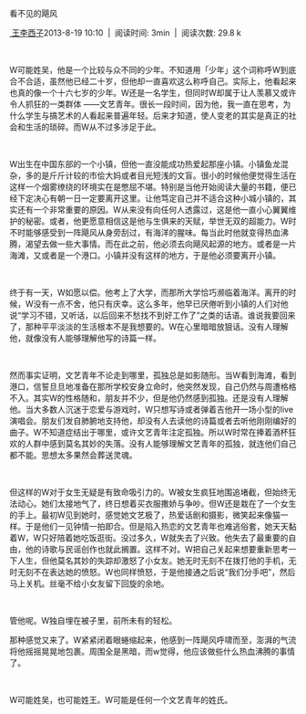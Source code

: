 看不见的飓风

[ 王李西子](https://pianke.me/pages/user/user.html?uid=119488)2013-8-19
10:10  |  阅读时间: 3min  |  阅读次数: 29.8 k

 

W可能姓吴，他是一个比较与众不同的少年。不知道用「少年」这个词称呼W到底合不合适，虽然他已经二十岁，但他却一直喜欢这么称呼自己。实际上，他看起来也真的像一个十六七岁的少年。W还是一名学生，但同时W却属于让人羡慕又或许令人抓狂的一类群体
——文艺青年。很长一段时间，因为他，我一直在思考，为什么学生与搞艺术的人看起来普遍年轻。后来才知道，使人变老的其实是真正的社会和生活的琐碎。而W从不过多涉足于此。

      

W出生在中国东部的一个小镇，但他一直没能成功热爱起那座小镇。小镇鱼龙混杂，多的是斤斤计较的市侩大妈或者目光短浅的文盲。很小的时候他便觉得生活在这样一个烟雾缭绕的环境实在是憋屈不堪。特别是当他开始阅读大量的书籍，便已经下定决心有朝一日一定要离开这里。让他笃定自己并不适合这种小城小镇的，其实还有一个非常重要的原因。W从来没有向任何人透露过，这是他一直小心翼翼维护的秘密。或者，他更愿意相信这是他与生俱来的天赋，举世无双的超能力。W时不时能够感受到一阵飓风从身旁刮过，有海洋的腥味。每当此时他就变得热血沸腾，渴望去做一些大事情。而在此之前，他必须去向飓风起源的地方。或者是一片海滩，又或者是一个港口。小镇并没有这样的地方，于是他必须要离开小镇。

     

终于有一天，W如愿以偿。他考上了大学，而那所大学恰巧濒临着海洋。离开的时候，W没有一点不舍，他只有庆幸。这么多年，他早已厌倦听到小镇的人们对他说“学习不错，又听话，以后回来不愁找不到好工作了”之类的话语。谁说我要回来了，那种平平淡淡的生活根本不是我想要的。W在心里暗暗放狠话。没有人理解他，就像没有人能够理解他写的诗篇一样。

      

然而事实证明，文艺青年不论走到哪里，孤独总是如影随形。当W看到海滩，看到港口，信誓旦旦地准备在那所学校安身立命时，他突然发现，自己仍然与周遭格格不入。其实W的性格随和，朋友并不少，但是他仍然感到孤独。还是没有人理解他。当大多数人沉迷于恋爱与游戏时，W只想写诗或者弹着吉他开一场小型的live演唱会。朋友们发自肺腑地支持他，却没有人去读他的诗篇或者去听他刚刚编好的曲子。W不知道症结出于哪里，或许文艺青年注定孤独。所以W时常在捧着酒杯狂欢的人群中感到莫名其妙的失落。没有人能够理解文艺青年的孤独，就连他们自己都不能。思想太多果然会葬送灵魂。

     

但这样的W对于女生无疑是有致命吸引力的。W被女生疯狂地围追堵截，但始终无法动心。她们太接地气了，终日想着买衣服撒娇与争吵。但W还是栽在了一个女生的手上。最初W见到她时，感觉她文艺极了，热爱话剧和摄影，微笑起来像猫一样。于是他们一见钟情一拍即合。但是陷入热恋的文艺青年也难逃俗套，她天天黏着W，W只好陪着她吃饭逛街。没过多久，W就失去了兴致。他失去了最重要的自由，他的诗歌与民谣创作也就此搁置。这样不对。W把自己关起来想要重新思考一下人生，但他莫名其妙的失踪却激怒了小女友。她无时无刻不在拨打他的手机，无时无刻不在表达她的愤怒。W也同样愤怒，于是他接通之后说“我们分手吧”，然后马上关机。丝毫不给小女友留下回旋的余地。

      

管他呢。W独自埋在被子里，前所未有的轻松。

那种感觉又来了。W紧紧闭着眼蜷缩起来，他感到一阵飓风呼啸而至，澎湃的气流将他摇摇晃晃地包裹。周围全是黑暗，而w觉得，他应该做些什么热血沸腾的事情了。

      

W可能姓吴，也可能姓王。W可能是任何一个文艺青年的姓氏。
